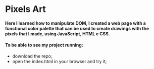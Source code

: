 # Pixels Art
#### Here I learned how to manipulate DOM, I created a web page with a functional color palette that can be used to create drawings with the pixels that I made, using JavaScript, HTML e CSS.

#### To be able to see my project running:

- download the repo;
- open the index.html in your browser and try it;
